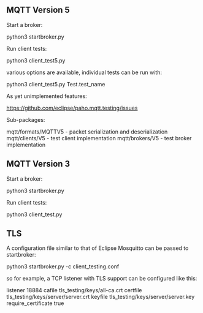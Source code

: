 

MQTT Version 5
--------------

Start a broker:

  python3 startbroker.py

Run client tests:

  python3 client_test5.py

various options are available, individual tests can be run with:

  python3 client_test5.py Test.test_name  

As yet unimplemented features:

  https://github.com/eclipse/paho.mqtt.testing/issues

Sub-packages:

  mqtt/formats/MQTTV5 - packet serialization and deserialization
  mqtt/clients/V5 - test client implementation
  mqtt/brokers/V5 - test broker implementation

MQTT Version 3
--------------

Start a broker:

  python3 startbroker.py

Run client tests:

  python3 client_test.py

TLS
---

A configuration file similar to that of Eclipse Mosquitto can be passed to startbroker:

  python3 startbroker.py -c client_testing.conf

so for example, a TCP listener with TLS support can be configured like this:

  listener 18884
  cafile tls_testing/keys/all-ca.crt
  certfile tls_testing/keys/server/server.crt
  keyfile tls_testing/keys/server/server.key
  require_certificate true

